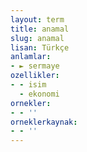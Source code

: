 ```yaml
---
layout: term
title: anamal
slug: anamal
lisan: Türkçe
anlamlar:
- ► sermaye
ozellikler:
- - isim
  - ekonomi
ornekler:
- - ''
orneklerkaynak:
- - ''
---
```

